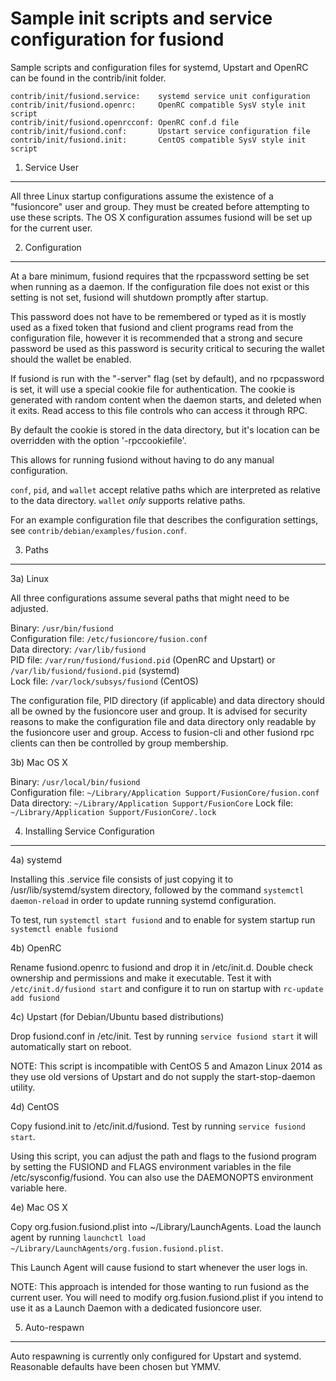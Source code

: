 Sample init scripts and service configuration for fusiond
==========================================================

Sample scripts and configuration files for systemd, Upstart and OpenRC
can be found in the contrib/init folder.

    contrib/init/fusiond.service:    systemd service unit configuration
    contrib/init/fusiond.openrc:     OpenRC compatible SysV style init script
    contrib/init/fusiond.openrcconf: OpenRC conf.d file
    contrib/init/fusiond.conf:       Upstart service configuration file
    contrib/init/fusiond.init:       CentOS compatible SysV style init script

1. Service User
---------------------------------

All three Linux startup configurations assume the existence of a "fusioncore" user
and group.  They must be created before attempting to use these scripts.
The OS X configuration assumes fusiond will be set up for the current user.

2. Configuration
---------------------------------

At a bare minimum, fusiond requires that the rpcpassword setting be set
when running as a daemon.  If the configuration file does not exist or this
setting is not set, fusiond will shutdown promptly after startup.

This password does not have to be remembered or typed as it is mostly used
as a fixed token that fusiond and client programs read from the configuration
file, however it is recommended that a strong and secure password be used
as this password is security critical to securing the wallet should the
wallet be enabled.

If fusiond is run with the "-server" flag (set by default), and no rpcpassword is set,
it will use a special cookie file for authentication. The cookie is generated with random
content when the daemon starts, and deleted when it exits. Read access to this file
controls who can access it through RPC.

By default the cookie is stored in the data directory, but it's location can be overridden
with the option '-rpccookiefile'.

This allows for running fusiond without having to do any manual configuration.

`conf`, `pid`, and `wallet` accept relative paths which are interpreted as
relative to the data directory. `wallet` *only* supports relative paths.

For an example configuration file that describes the configuration settings,
see `contrib/debian/examples/fusion.conf`.

3. Paths
---------------------------------

3a) Linux

All three configurations assume several paths that might need to be adjusted.

Binary:              `/usr/bin/fusiond`  
Configuration file:  `/etc/fusioncore/fusion.conf`  
Data directory:      `/var/lib/fusiond`  
PID file:            `/var/run/fusiond/fusiond.pid` (OpenRC and Upstart) or `/var/lib/fusiond/fusiond.pid` (systemd)  
Lock file:           `/var/lock/subsys/fusiond` (CentOS)  

The configuration file, PID directory (if applicable) and data directory
should all be owned by the fusioncore user and group.  It is advised for security
reasons to make the configuration file and data directory only readable by the
fusioncore user and group.  Access to fusion-cli and other fusiond rpc clients
can then be controlled by group membership.

3b) Mac OS X

Binary:              `/usr/local/bin/fusiond`  
Configuration file:  `~/Library/Application Support/FusionCore/fusion.conf`  
Data directory:      `~/Library/Application Support/FusionCore`
Lock file:           `~/Library/Application Support/FusionCore/.lock`

4. Installing Service Configuration
-----------------------------------

4a) systemd

Installing this .service file consists of just copying it to
/usr/lib/systemd/system directory, followed by the command
`systemctl daemon-reload` in order to update running systemd configuration.

To test, run `systemctl start fusiond` and to enable for system startup run
`systemctl enable fusiond`

4b) OpenRC

Rename fusiond.openrc to fusiond and drop it in /etc/init.d.  Double
check ownership and permissions and make it executable.  Test it with
`/etc/init.d/fusiond start` and configure it to run on startup with
`rc-update add fusiond`

4c) Upstart (for Debian/Ubuntu based distributions)

Drop fusiond.conf in /etc/init.  Test by running `service fusiond start`
it will automatically start on reboot.

NOTE: This script is incompatible with CentOS 5 and Amazon Linux 2014 as they
use old versions of Upstart and do not supply the start-stop-daemon utility.

4d) CentOS

Copy fusiond.init to /etc/init.d/fusiond. Test by running `service fusiond start`.

Using this script, you can adjust the path and flags to the fusiond program by
setting the FUSIOND and FLAGS environment variables in the file
/etc/sysconfig/fusiond. You can also use the DAEMONOPTS environment variable here.

4e) Mac OS X

Copy org.fusion.fusiond.plist into ~/Library/LaunchAgents. Load the launch agent by
running `launchctl load ~/Library/LaunchAgents/org.fusion.fusiond.plist`.

This Launch Agent will cause fusiond to start whenever the user logs in.

NOTE: This approach is intended for those wanting to run fusiond as the current user.
You will need to modify org.fusion.fusiond.plist if you intend to use it as a
Launch Daemon with a dedicated fusioncore user.

5. Auto-respawn
-----------------------------------

Auto respawning is currently only configured for Upstart and systemd.
Reasonable defaults have been chosen but YMMV.
